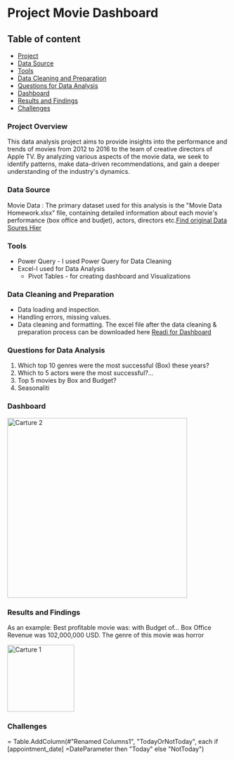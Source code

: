 # Project Movie Dashboard
## Table of content
- [Project](#Project-Overview)
- [Data Source](#Data-Source)
- [Tools](#Tools)
- [Data Cleaning and Preparation](#Data-Cleaning-and-Preparation)
- [Questions for Data Analysis](#Questions-forData-Analysis)
- [Dashboard](#Dashboard)
- [Results and Findings](#Results-and-Findings)
- [Challenges](#Challenges)
### Project Overview
 This data analysis project aims to provide insights into the performance and trends of movies from 2012 to 2016 to the team of creative directors of Apple TV. By analyzing  various aspects of the movie data, we seek to identify patterns, make data-driven recommendations, and gain a deeper understanding of the industry's dynamics.
 ### Data Source
 Movie Data : The primary dataset used for this analysis is the "Movie Data Homework.xlsx" file, containing detailed information about each movie's performance (box office and budjet), actors, directors etc.[Find original Data Soures Hier](https://github.com/user-attachments/files/19413515/Dashboard.xlsx)

 ### Tools
- Power Query - I used Power Query for Data Cleaning
- Excel-I used for Data Analysis
  - Pivot Tables - for creating dashboard and Visualizations
### Data Cleaning and Preparation
- Data loading and inspection.
- Handling errors, missing values.
- Data cleaning and formatting. The excel file after the data cleaning & preparation process can be downloaded here [Readi for Dashboard](https://github.com/user-attachments/files/19412126/Dashboard.xlsx)
###  Questions for Data Analysis
1. Which top 10 genres were the most successful (Box)  these years?
2. Which to 5 actors were the most successful?...
3. Top 5 movies by Box and Budget?
4. Seasonaliti
### Dashboard
<img width="409" alt="Carture 2" src="https://github.com/user-attachments/assets/38e71614-38f2-4a71-9385-d23ed5325d42" />

### Results and Findings
As an example: Best profitable movie was: with Budget of... Box Office Revenue was 102,000,000 USD. The genre of this movie was horror

<img width="152" alt="Carture 1" src="https://github.com/user-attachments/assets/04900384-222c-4e62-a1bf-260581d77590" />

### Challenges
= Table.AddColumn(#"Renamed Columns1", "TodayOrNotToday", each if [appointment_date] =DateParameter then "Today" else "NotToday")
